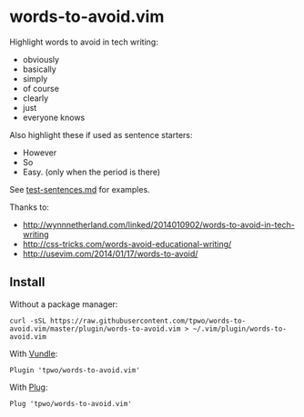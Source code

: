 words-to-avoid.vim
==================

Highlight words to avoid in tech writing:

- obviously
- basically
- simply
- of course
- clearly
- just
- everyone knows

Also highlight these if used as sentence starters:

- However
- So
- Easy. (only when the period is there)

See [test-sentences.md](test-sentences.md) for examples.

Thanks to:

- http://wynnnetherland.com/linked/2014010902/words-to-avoid-in-tech-writing
- http://css-tricks.com/words-avoid-educational-writing/
- http://usevim.com/2014/01/17/words-to-avoid/

Install
-------

Without a package manager:

```
curl -sSL https://raw.githubusercontent.com/tpwo/words-to-avoid.vim/master/plugin/words-to-avoid.vim > ~/.vim/plugin/words-to-avoid.vim
```

With [Vundle](https://github.com/gmarik/Vundle.vim):

```
Plugin 'tpwo/words-to-avoid.vim'
```

With [Plug](https://github.com/junegunn/vim-plug):

```
Plug 'tpwo/words-to-avoid.vim'
```
